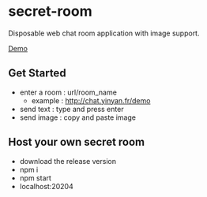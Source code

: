 # secret-room

Disposable web chat room application with image support.

[Demo](http://chat.yinyan.fr/demo)

## Get Started
- enter a room :
url/room_name
    - example : http://chat.yinyan.fr/demo
- send text : 
type and press enter
- send image :
copy and paste image

## Host your own secret room
- download the release version
- npm i
- npm start
- localhost:20204

